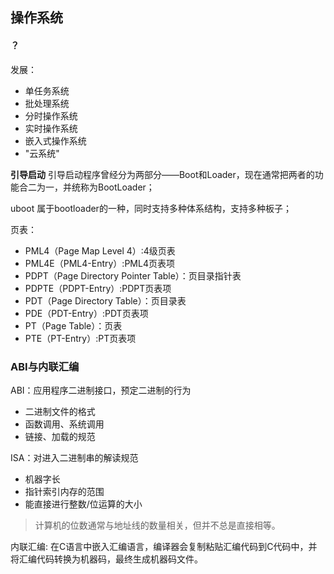## 操作系统

#### ？

发展：
- 单任务系统
- 批处理系统
- 分时操作系统
- 实时操作系统
- 嵌入式操作系统
- "云系统"

**引导启动**
引导启动程序曾经分为两部分——Boot和Loader，现在通常把两者的功能合二为一，并统称为BootLoader；

uboot 属于bootloader的一种，同时支持多种体系结构，支持多种板子；



 页表：

- PML4（Page Map Level 4）:4级页表
- PML4E（PML4-Entry）:PML4页表项
- PDPT（Page Directory Pointer Table）：页目录指针表
- PDPTE（PDPT-Entry）:PDPT页表项
- PDT（Page Directory Table）：页目录表
- PDE（PDT-Entry）:PDT页表项
- PT（Page Table）：页表
- PTE（PT-Entry）:PT页表项


### ABI与内联汇编

ABI：应用程序二进制接口，预定二进制的行为
- 二进制文件的格式
- 函数调用、系统调用
- 链接、加载的规范

ISA：对进入二进制串的解读规范

- 机器字长
 - 指针索引内存的范围
 - 能直接进行整数/位运算的大小

> 计算机的位数通常与地址线的数量相关，但并不总是直接相等。

内联汇编: 在C语言中嵌入汇编语言，编译器会复制粘贴汇编代码到C代码中，并将汇编代码转换为机器码，最终生成机器码文件。